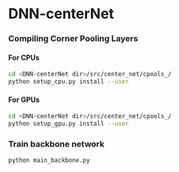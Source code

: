 # DNN-centerNet

### Compiling Corner Pooling Layers

#### For CPUs
```bash
cd <DNN-centerNet dir>/src/center_net/cpools_/
python setup_cpu.py install --user
```

#### For GPUs
```bash
cd <DNN-centerNet dir>/src/center_net/cpools_/
python setup_gpu.py install --user
```

### Train backbone network

```bash
python main_backbone.py
```
